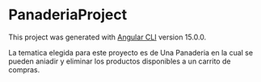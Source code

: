 # PanaderiaProject

This project was generated with [Angular CLI](https://github.com/angular/angular-cli) version 15.0.0.

La tematica elegida para este proyecto es de Una Panaderia en la cual se pueden aniadir y eliminar los productos disponibles a un carrito de compras.
